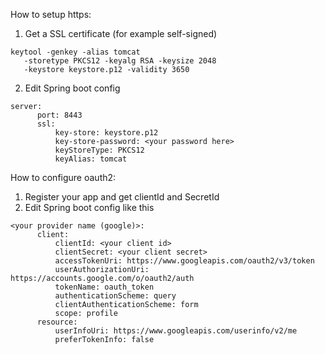 How to setup https:
1) Get a SSL certificate (for example self-signed)

````
keytool -genkey -alias tomcat
   -storetype PKCS12 -keyalg RSA -keysize 2048
   -keystore keystore.p12 -validity 3650
````

2) Edit Spring boot config

````
server:
      port: 8443
      ssl:
          key-store: keystore.p12
          key-store-password: <your password here>
          keyStoreType: PKCS12
          keyAlias: tomcat
````
          
How to configure oauth2:
1) Register your app and get clientId and SecretId
2) Edit Spring boot config like this

````
<your provider name (google)>:
      client:
          clientId: <your client id>
          clientSecret: <your client secret>
          accessTokenUri: https://www.googleapis.com/oauth2/v3/token
          userAuthorizationUri: https://accounts.google.com/o/oauth2/auth
          tokenName: oauth_token
          authenticationScheme: query
          clientAuthenticationScheme: form
          scope: profile
      resource:
          userInfoUri: https://www.googleapis.com/userinfo/v2/me
          preferTokenInfo: false
````
